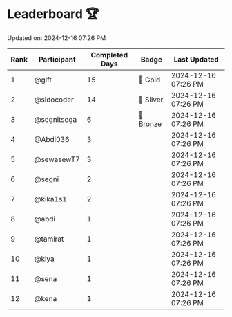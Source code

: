 # Leaderboard 🏆

Updated on: 2024-12-16 07:26 PM

| Rank | Participant       | Completed Days | Badge      | Last Updated         |
|------|-------------------|----------------|------------|----------------------|
| 1    | @gift             | 15             | 🏅 Gold     | 2024-12-16 07:26 PM |
| 2    | @sidocoder        | 14             | 🥈 Silver   | 2024-12-16 07:26 PM |
| 3    | @segnitsega       | 6              | 🥉 Bronze   | 2024-12-16 07:26 PM |
| 4    | @Abdi036          | 3              |            | 2024-12-16 07:26 PM |
| 5    | @sewasewT7        | 3              |            | 2024-12-16 07:26 PM |
| 6    | @segni            | 2              |            | 2024-12-16 07:26 PM |
| 7    | @kika1s1          | 2              |            | 2024-12-16 07:26 PM |
| 8    | @abdi             | 1              |            | 2024-12-16 07:26 PM |
| 9    | @tamirat          | 1              |            | 2024-12-16 07:26 PM |
| 10   | @kiya             | 1              |            | 2024-12-16 07:26 PM |
| 11   | @sena             | 1              |            | 2024-12-16 07:26 PM |
| 12   | @kena             | 1              |            | 2024-12-16 07:26 PM |
